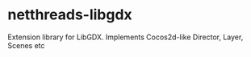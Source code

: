 netthreads-libgdx
=================

Extension library for LibGDX. Implements Cocos2d-like Director, Layer, Scenes etc